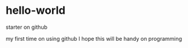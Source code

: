 # hello-world
starter on github

my first time on using github
I hope this will be handy on programming
